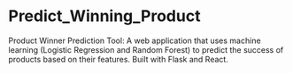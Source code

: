 # Predict_Winning_Product
Product Winner Prediction Tool: A web application that uses machine learning (Logistic Regression and Random Forest) to predict the success of products based on their features. Built with Flask and React.
